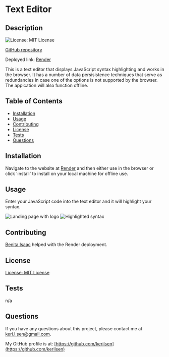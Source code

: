 # Text Editor

  ## Description

  ![License: MIT License](https://img.shields.io/badge/License-MIT-yellow.svg)

  [GitHub repository](https://github.com/kerilsen/text-editor)

  Deployed link: [Render](https://text-editor-innl.onrender.com)

  This is a text editor that displays JavaScript syntax highlighting and works in the browser. It has a number of data persisistence techniques that serve as redundancies in case one of the options is not supported by the browser. The appication will also function offline.
  
  ## Table of Contents
  - [Installation](#installation)
  - [Usage](#usage)
  - [Contributing](#contributing)
  - [License](#license)
  - [Tests](#tests)
  - [Questions](#questions)

  ## Installation

  Navigate to the website at [Render](https://text-editor-innl.onrender.com) and then either use in the browser or click 'install' to install on your local machine for offline use.

  ## Usage

  Enter your JavaScript code into the text editor and it will highlight your syntax.

  ![Landing page with logo]('./images/screenshot.png)
  ![Highlighted syntax]('./images/screenshot2.png)

  ## Contributing

  [Benita Isaac](https://github.com/benitaisaac) helped with the Render deployment.

  ## License

  [License: MIT License](https://opensource.org/licenses/MIT)

  ## Tests

  n/a

  ## Questions

  If you have any questions about this project, please contact me at keri.l.sen@gmail.com.

  My GitHub profile is at: [https://github.com/kerilsen](https://github.com/kerilsen)
